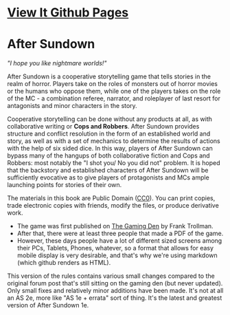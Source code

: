 
# [View It Github Pages](https://thegamingden.github.io/after-sundown/)

# After Sundown

_"I hope you like nightmare worlds!"_

After Sundown is a cooperative storytelling game that tells stories in the realm
of horror. Players take on the roles of monsters out of horror movies or the
humans who oppose them, while one of the players takes on the role of the MC - a
combination referee, narrator, and roleplayer of last resort for antagonists and
minor characters in the story.

Cooperative storytelling can be done without any products at all, as with
collaborative writing or **Cops and Robbers**. After Sundown provides structure
and conflict resolution in the form of an established world and story, as well
as with a set of mechanics to determine the results of actions with the help of
six sided dice. In this way, players of After Sundown can bypass many of the
hangups of both collaborative fiction and Cops and Robbers: most notably the "I
shot you/ No you did not" problem. It is hoped that the backstory and
established characters of After Sundown will be sufficiently evocative as to
give players of protagonists and MCs ample launching points for stories of their
own.

The materials in this book are Public Domain \([CC0](LICENSE.txt)\). You can
print copies, trade electronic copies with friends, modify the files, or produce
derivative work.

* The game was first published on [The Gaming
  Den](http://tgdmb.com/viewtopic.php?t=52316) by Frank Trollman.
* After that, there were at least three people that made a PDF of the game.
* However, these days people have a lot of different sized screens among their
  PCs, Tablets, Phones, whatever, so a format that allows for easy mobile
  display is very desirable, and that's why we're using markdown (which github
  renders as HTML).

This version of the rules contains various small changes compared to the
original forum post that's still sitting on the gaming den (but never updated).
Only small fixes and relatively minor additions have been made. It's not at all
an AS 2e, more like "AS 1e + errata" sort of thing. It's the latest and greatest
version of After Sundown 1e.

